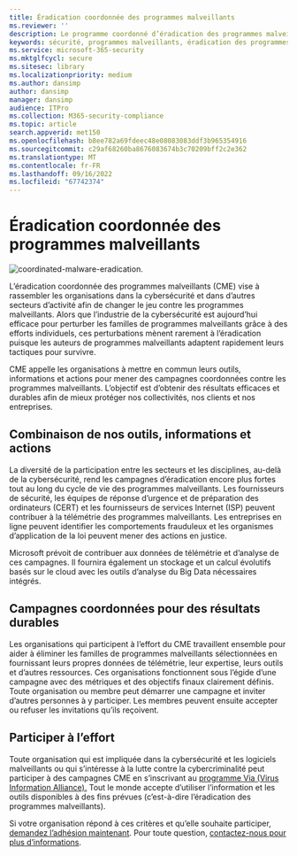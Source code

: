 ```yaml
---
title: Éradication coordonnée des programmes malveillants
ms.reviewer: ''
description: Le programme coordonné d’éradication des programmes malveillants vise à unir les organisations de sécurité afin de perturber l’écosystème des programmes malveillants.
keywords: sécurité, programmes malveillants, éradication des programmes malveillants, Centre de protection Microsoft contre les programmes malveillants, MMPC
ms.service: microsoft-365-security
ms.mktglfcycl: secure
ms.sitesec: library
ms.localizationpriority: medium
ms.author: dansimp
author: dansimp
manager: dansimp
audience: ITPro
ms.collection: M365-security-compliance
ms.topic: article
search.appverid: met150
ms.openlocfilehash: b8ee782a69fdeec48e08083083ddf3b965354916
ms.sourcegitcommit: c29af68260ba8676083674b3c70209bff2c2e362
ms.translationtype: MT
ms.contentlocale: fr-FR
ms.lasthandoff: 09/16/2022
ms.locfileid: "67742374"
---
```

# <a name="coordinated-malware-eradication"></a>Éradication coordonnée des programmes malveillants

![coordinated-malware-eradication.](../../media/security-intelligence-images/coordinated-malware.png)

L’éradication coordonnée des programmes malveillants (CME) vise à rassembler les organisations dans la cybersécurité et dans d’autres secteurs d’activité afin de changer le jeu contre les programmes malveillants. Alors que l’industrie de la cybersécurité est aujourd’hui efficace pour perturber les familles de programmes malveillants grâce à des efforts individuels, ces perturbations mènent rarement à l’éradication puisque les auteurs de programmes malveillants adaptent rapidement leurs tactiques pour survivre.

CME appelle les organisations à mettre en commun leurs outils, informations et actions pour mener des campagnes coordonnées contre les programmes malveillants. L’objectif est d’obtenir des résultats efficaces et durables afin de mieux protéger nos collectivités, nos clients et nos entreprises.

## <a name="combining-our-tools-information-and-actions"></a>Combinaison de nos outils, informations et actions

La diversité de la participation entre les secteurs et les disciplines, au-delà de la cybersécurité, rend les campagnes d’éradication encore plus fortes tout au long du cycle de vie des programmes malveillants. Les fournisseurs de sécurité, les équipes de réponse d’urgence et de préparation des ordinateurs (CERT) et les fournisseurs de services Internet (ISP) peuvent contribuer à la télémétrie des programmes malveillants. Les entreprises en ligne peuvent identifier les comportements frauduleux et les organismes d’application de la loi peuvent mener des actions en justice.

Microsoft prévoit de contribuer aux données de télémétrie et d’analyse de ces campagnes. Il fournira également un stockage et un calcul évolutifs basés sur le cloud avec les outils d’analyse du Big Data nécessaires intégrés.

## <a name="coordinated-campaigns-for-lasting-results"></a>Campagnes coordonnées pour des résultats durables

Les organisations qui participent à l’effort du CME travaillent ensemble pour aider à éliminer les familles de programmes malveillants sélectionnées en fournissant leurs propres données de télémétrie, leur expertise, leurs outils et d’autres ressources. Ces organisations fonctionnent sous l’égide d’une campagne avec des métriques et des objectifs finaux clairement définis. Toute organisation ou membre peut démarrer une campagne et inviter d’autres personnes à y participer. Les membres peuvent ensuite accepter ou refuser les invitations qu’ils reçoivent.

## <a name="join-the-effort"></a>Participer à l’effort

Toute organisation qui est impliquée dans la cybersécurité et les logiciels malveillants ou qui s’intéresse à la lutte contre la cybercriminalité peut participer à des campagnes CME en s’inscrivant au [programme Via (Virus Information Alliance).](virus-information-alliance-criteria.md) Tout le monde accepte d’utiliser l’information et les outils disponibles à des fins prévues (c’est-à-dire l’éradication des programmes malveillants).

Si votre organisation répond à ces critères et qu’elle souhaite participer, [demandez l’adhésion maintenant](https://www.microsoft.com/wdsi/alliances/apply-alliance-membership). Pour toute question, [contactez-nous pour plus d’informations](https://www.microsoft.com/wdsi/alliances/collaboration-inquiry).

